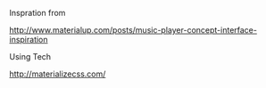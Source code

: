
Inspration from

http://www.materialup.com/posts/music-player-concept-interface-inspiration

Using Tech

http://materializecss.com/
